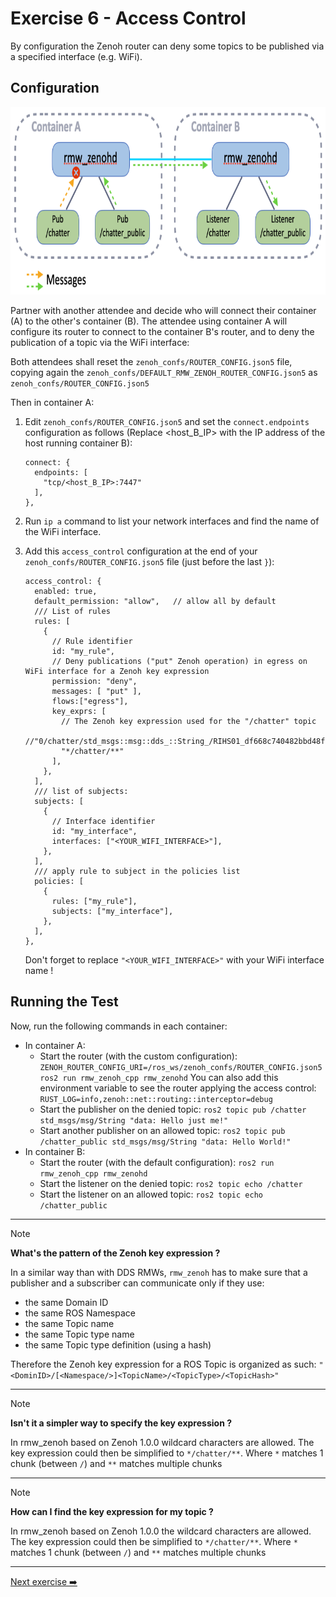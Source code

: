 # Exercise 6 - Access Control

By configuration the Zenoh router can deny some topics to be published via a specified interface (e.g. WiFi).

## Configuration

<p align="center"><img src="pictures/access-control.png"  height="300" alt="access-control"/></p>

Partner with another attendee and decide who will connect their container (A) to the other's container (B). The attendee using container A will configure its router to connect to the container B's router, and to deny the publication of a topic via the WiFi interface:

Both attendees shall reset the `zenoh_confs/ROUTER_CONFIG.json5` file, copying again the `zenoh_confs/DEFAULT_RMW_ZENOH_ROUTER_CONFIG.json5` as `zenoh_confs/ROUTER_CONFIG.json5`

Then in container A:

1. Edit `zenoh_confs/ROUTER_CONFIG.json5` and set the `connect.endpoints` configuration as follows (Replace <host_B_IP> with the IP address of the host running container B):

    ```json5
    connect: {
      endpoints: [
        "tcp/<host_B_IP>:7447"
      ],
    },
    ```

2. Run `ip a` command to list your network interfaces and find the name of the WiFi interface.
3. Add this `access_control` configuration at the end of your `zenoh_confs/ROUTER_CONFIG.json5` file (just before the last `}`):

    ```json5
    access_control: {
      enabled: true,
      default_permission: "allow",   // allow all by default
      /// List of rules
      rules: [
        {
          // Rule identifier
          id: "my_rule",
          // Deny publications ("put" Zenoh operation) in egress on WiFi interface for a Zenoh key expression
          permission: "deny",
          messages: [ "put" ],
          flows:["egress"],
          key_exprs: [
            // The Zenoh key expression used for the "/chatter" topic
            //"0/chatter/std_msgs::msg::dds_::String_/RIHS01_df668c740482bbd48fb39d76a70dfd4bd59db1288021743503259e948f6b1a18"
            "*/chatter/**"
          ],
        },
      ],
      /// list of subjects:
      subjects: [
        {
          // Interface identifier
          id: "my_interface",
          interfaces: ["<YOUR_WIFI_INTERFACE>"],
        },
      ],
      /// apply rule to subject in the policies list
      policies: [
        {
          rules: ["my_rule"],
          subjects: ["my_interface"],
        },
      ],
    },
    ```

    Don't forget to replace `"<YOUR_WIFI_INTERFACE>"` with your WiFi interface name !

## Running the Test

Now, run the following commands in each container:

* In container A:
  * Start the router (with the custom configuration): `ZENOH_ROUTER_CONFIG_URI=/ros_ws/zenoh_confs/ROUTER_CONFIG.json5 ros2 run rmw_zenoh_cpp rmw_zenohd`
    You can also add this environment variable to see the router applying the access control:
    `RUST_LOG=info,zenoh::net::routing::interceptor=debug`
  * Start the publisher on the denied topic:
    `ros2 topic pub /chatter std_msgs/msg/String "data: Hello just me!"`
  * Start another publisher on an allowed topic:
    `ros2 topic pub /chatter_public std_msgs/msg/String "data: Hello World!"`
* In container B:
  * Start the router (with the default configuration): `ros2 run rmw_zenoh_cpp rmw_zenohd`
  * Start the listener on the denied topic:
    `ros2 topic echo /chatter`
  * Start the listener on an allowed topic:
    `ros2 topic echo /chatter_public`

---

> [!NOTE]
> **What's the pattern of the Zenoh key expression ?**
>
> In a similar way than with DDS RMWs, `rmw_zenoh` has to make sure that a publisher and a subscriber can communicate only if they use:
>
> * the same Domain ID
> * the same ROS Namespace
> * the same Topic name
> * the same Topic type name
> * the same Topic type definition (using a hash)
>
> Therefore the Zenoh key expression for a ROS Topic is organized as such:
> `"<DominID>/[<Namespace/>]<TopicName>/<TopicType>/<TopicHash>"`

---

> [!NOTE]
> **Isn't it a simpler way to specify the key expression ?**
>
> In rmw_zenoh based on Zenoh 1.0.0 wildcard characters are allowed. The key expression could then be simplified to `*/chatter/**`.
> Where `*` matches 1 chunk (between `/`) and `**` matches multiple chunks

---

> [!NOTE]
> **How can I find the key expression for my topic ?**
>
> In rmw_zenoh based on Zenoh 1.0.0 the wildcard characters are allowed. The key expression could then be simplified to `*/chatter/**`.
> Where `*` matches 1 chunk (between `/`) and `**` matches multiple chunks

---
[Next exercise ➡️](ex-7.md)
